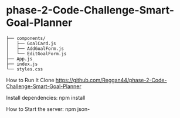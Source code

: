 # phase-2-Code-Challenge-Smart-Goal-Planner




```src/
├── components/
│   ├── GoalCard.js
│   ├── AddGoalForm.js
│   └── EditGoalForm.js
├── App.js
├── index.js
└── styles.css
```
 How to Run It
Clone https://github.com/Reggan44/phase-2-Code-Challenge-Smart-Goal-Planner

Install dependencies: npm install

How to Start the server:
npm json-
